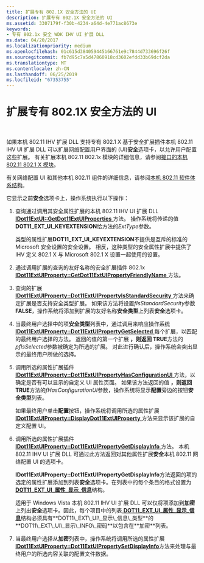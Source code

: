 ```yaml
---
title: 扩展专有 802.1X 安全方法的 UI
description: 扩展专有 802.1X 安全方法的 UI
ms.assetid: 3307179f-f30b-4234-a64d-4e771ac8673e
keywords:
- 专有 802.1x 安全 WDK IHV UI 扩展 DLL
ms.date: 04/20/2017
ms.localizationpriority: medium
ms.openlocfilehash: 01c615d384059445b66761e9c7844d733696f26f
ms.sourcegitcommit: fb7d95c7a5d47860918cd3602efdd33b69dcf2da
ms.translationtype: MT
ms.contentlocale: zh-CN
ms.lasthandoff: 06/25/2019
ms.locfileid: "67353755"
---
```

# <a name="extending-the-ui-for-proprietary-8021x-security-methods"></a>扩展专有 802.1X 安全方法的 UI




 

如果本机 802.11 IHV 扩展 DLL 支持专有 802.1 X 基于安全扩展插件本机 802.11 IHV UI 扩展 DLL 可以扩展网络配置用户界面的 (UI)**安全**选项卡，以允许用户配置这些扩展。 有关扩展本机 802.11 802.1x 模块的详细信息，请参阅[接口的本机 802.11 802.1 X 模块](interface-to-the-native-802-11-802-1x-module.md)。

有关网络配置 UI 和其他本机 802.11 组件的详细信息，请参阅[本机 802.11 软件体系结构](native-802-11-software-architecture.md)。

它显示之前**安全**选项卡上，操作系统执行以下操作：

1.  查询通过调用其安全属性扩展的本机 802.11 IHV UI 扩展 DLL [ **IDot11ExtUI::GetDot11ExtUIProperties** ](https://docs.microsoft.com/previous-versions/windows/hardware/wireless/ff553776(v=vs.85))方法。 操作系统将传递的值**DOT11\_EXT\_UI\_KEYEXTENSION**给方法的*ExtType*参数。

    类型的属性扩展**DOT11\_EXT\_UI\_KEYEXTENSION**不提供是互斥的标准的 Microsoft 安全设置的安全设置。 相反，这种类型的安全属性扩展中提供了 IHV 定义 802.1 X 与 Microsoft 802.1 X 设置一起使用的设置。

2.  通过调用扩展的查询的友好名称的安全扩展插件 802.1x [ **IDot11ExtUIProperty::GetDot11ExtUIPropertyFriendlyName** ](https://docs.microsoft.com/previous-versions/windows/hardware/wireless/ff553768(v=vs.85))方法。

3.  查询的扩展[ **IDot11ExtUIProperty::Dot11ExtUIPropertyIsStandardSecurity** ](https://docs.microsoft.com/previous-versions/windows/hardware/wireless/ff553760(v=vs.85))方法来确定扩展是否支持安全类型扩展。 如果该方法将设置*fIsStandardSecurity*参数**FALSE**，操作系统将添加到扩展的友好名称**安全类型**上列表**安全**选项卡。

4.  当最终用户选择中的项**安全类型**列表中，通过调用来响应操作系统[ **IDot11ExtUIProperty::Dot11ExtUIPropertyGetSelected** ](https://docs.microsoft.com/previous-versions/windows/hardware/wireless/ff553753(v=vs.85))每个扩展，以匹配的最终用户选择的方法。 返回的值的第一个扩展 **，则返回 TRUE**方法的*pfIsSelected*参数被确定为所选的扩展。 对此进行确认后，操作系统会突出显示的最终用户所做的选择。

5.  调用所选的属性扩展插件[ **IDot11ExtUIProperty::Dot11ExtUIPropertyHasConfigurationUI** ](https://docs.microsoft.com/previous-versions/windows/hardware/wireless/ff553756(v=vs.85))方法，以确定是否有可以显示的自定义 UI 属性页面。 如果该方法返回的值 **，则返回 TRUE**方法的*fHasConfigurationUI*参数，操作系统将显示**配置**旁边的按钮**安全类型**列表。

    如果最终用户单击**配置**按钮，操作系统将调用所选的属性扩展[ **IDot11ExtUIProperty::DisplayDot11ExtUIProperty** ](https://docs.microsoft.com/previous-versions/windows/hardware/wireless/ff553749(v=vs.85))方法来显示该扩展的自定义配置 UI。

6.  调用所选的属性扩展插件[ **IDot11ExtUIProperty::Dot11ExtUIPropertyGetDisplayInfo** ](https://docs.microsoft.com/previous-versions/windows/hardware/wireless/ff553752(v=vs.85))方法。 本机 802.11 IHV UI 扩展 DLL 可通过此方法返回对其他属性扩展**安全**本机 802.11 网络配置 UI 的选项卡。

    **IDot11ExtUIProperty::Dot11ExtUIPropertyGetDisplayInfo**方法返回的项的选定的属性扩展添加到列表**安全**选项卡。在列表中的每个条目的格式设置为[ **DOT11\_EXT\_UI\_属性\_显示\_信息**](https://docs.microsoft.com/previous-versions/windows/hardware/drivers/ff548637(v=vs.85))结构。

    适用于 Windows Vista 本机 802.11 IHV UI 扩展 DLL 可以仅将项添加到**加密**上列出**安全**选项卡。因此，每个项目中的列表[ **DOT11\_EXT\_UI\_属性\_显示\_信息**](https://docs.microsoft.com/previous-versions/windows/hardware/drivers/ff548637(v=vs.85))结构必须具有**DOT11\_EXT\_UI\_显示\_信息\_类型**的**DOT11\_EXT\_UI\_显示\_INFO\_密码**以包含在**加密**列表。

7.  当最终用户选择从**加密**列表中，操作系统将调用所选的属性扩展[ **IDot11ExtUIProperty::Dot11ExtUIPropertySetDisplayInfo**](https://docs.microsoft.com/previous-versions/windows/hardware/wireless/ff553763(v=vs.85))方法来处理与最终用户的所选内容关联的配置文件数据。

 

 





